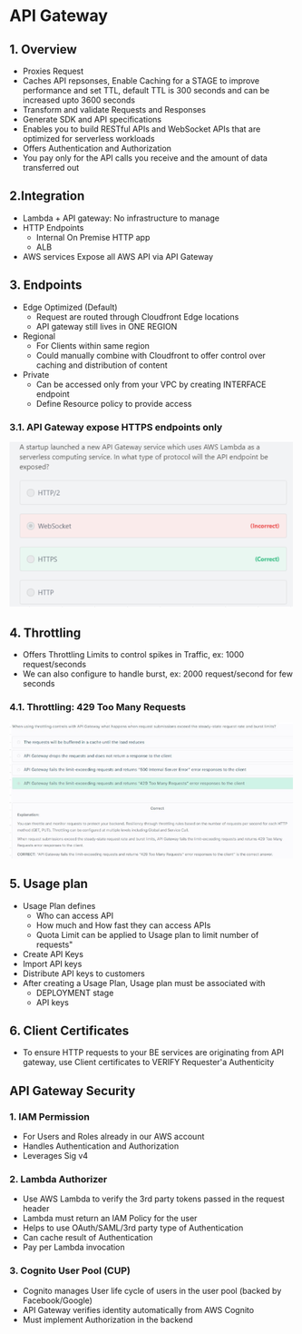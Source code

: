 # API Gateway

## 1. Overview
- Proxies Request		
- Caches API repsonses, Enable Caching for a STAGE to improve performance and set TTL, default TTL is 300 seconds and can be increased upto 3600 seconds		
- Transform and validate Requests and Responses		
- Generate SDK and API specifications		
- Enables you to build RESTful APIs and WebSocket APIs that are optimized for serverless workloads		
- Offers Authentication and Authorization		
- You pay only for the API calls you receive and the amount of data transferred out		

## 2.Integration		
- Lambda + API gateway: No infrastructure to manage		
- HTTP Endpoints
  - Internal On Premise HTTP app
  - ALB
- AWS services Expose all AWS API via API Gateway

## 3. Endpoints		
- Edge Optimized (Default)		
  - Request are routed through Cloudfront Edge locations		
  - API gateway still lives in ONE REGION		
- Regional		
  - For Clients within same region		
  - Could manually combine with Cloudfront to offer control over caching and distribution of content		
- Private		
  - Can be accessed only from your VPC by creating INTERFACE endpoint		
  - Define Resource policy to provide access		
### 3.1. API Gateway expose HTTPS endpoints only 
<img src="images/1.png" width=500>

## 4. Throttling		
- Offers Throttling Limits to control spikes in Traffic, ex: 1000 request/seconds 		
- We can also configure to handle burst, ex: 2000 request/second for few seconds		

### 4.1. Throttling: 429 Too Many Requests
<img src="images/2.png" width=500>

## 5. Usage plan					
- Usage Plan defines
  - Who can access API
  - How much and How fast they can access APIs
  - Quota Limit can be applied to Usage plan to limit number of requests"					
- Create API Keys					
- Import API keys					
- Distribute API keys to customers					
- After creating a Usage Plan, Usage plan must be associated with
  - DEPLOYMENT stage
  - API keys
## 6. Client Certificates					
- To ensure HTTP requests to your BE services are originating from API gateway, use Client certificates to VERIFY Requester'a Authenticity

## API Gateway Security
### 1. IAM Permission			
- For Users and Roles already in our AWS account			
- Handles Authentication and Authorization			
- Leverages Sig v4			

### 2. Lambda Authorizer			
- Use AWS Lambda to verify the 3rd party tokens passed in the request header			
- Lambda must return an IAM Policy for the user			
- Helps to use OAuth/SAML/3rd party type of Authentication			
- Can cache result of Authentication			
- Pay per Lambda invocation			

### 3. Cognito User Pool (CUP)			
- Cognito manages User life cycle of users in the user pool (backed by Facebook/Google)			
- API Gateway verifies identity automatically from AWS Cognito			
- Must implement Authorization in the backend			
